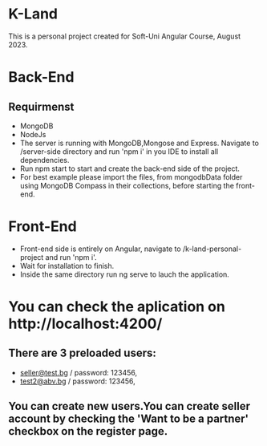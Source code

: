 # K-Land
 This is a personal project created for Soft-Uni Angular Course, August 2023.
# Back-End
## Requirmenst
 - MongoDB
 - NodeJs
 - The server is running with MongoDB,Mongose and Express. Navigate to /server-side directory and run 'npm i' in you IDE to install all dependencies.
- Run npm start to start and create the back-end side of the project.
- For best example please import the files, from mongodbData folder using MongoDB Compass in their collections, before starting the front-end.
# Front-End
 - Front-end side is entirely on Angular, navigate to /k-land-personal-project and run 'npm i'.
 - Wait for installation to finish.
- Inside the same directory run ng serve to lauch the application.
# You can check the aplication on http://localhost:4200/
 ## There are 3 preloaded users: 
 - seller@test.bg / password: 123456,
 - test2@abv.bg / password: 123456,

 ## You can create new users.You can create seller account by checking the 'Want to be a partner' checkbox on the register page.
